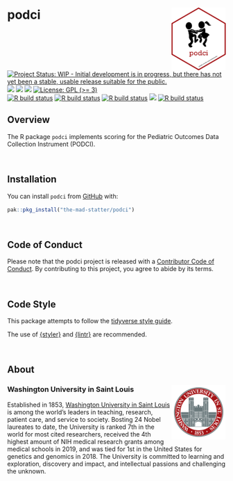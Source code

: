 
<!-- README.md is generated from README.Rmd. Please edit that file -->

# podci <img src="img/podci_hex.png" align="right" width="125px" />

<!-- badges: start -->

[![Project Status: WIP - Initial development is in progress, but there
has not yet been a stable, usable release suitable for the
public.](https://www.repostatus.org/badges/latest/wip.svg)](https://www.repostatus.org/#wip)
[![](https://img.shields.io/badge/lifecycle-experimental-orange.svg)](https://lifecycle.r-lib.org/articles/stages.html#experimental)
[![](https://img.shields.io/badge/devel%20version-2.1.0-yellow.svg)](https://github.com/the-mad-statter/podci)
[![](https://img.shields.io/github/last-commit/the-mad-statter/podci.svg)](https://github.com/the-mad-statter/podci/commits/main)
[![License: GPL (\>=
3)](https://img.shields.io/badge/license-GPL%20(%3E=%203)-blue.svg)](https://cran.r-project.org/web/licenses/GPL%20(%3E=%203))
<br /> [![R build
status](https://github.com/the-mad-statter/podci/workflows/Style/badge.svg)](https://github.com/the-mad-statter/podci/actions)
[![R build
status](https://github.com/the-mad-statter/podci/workflows/lint/badge.svg)](https://github.com/the-mad-statter/podci/actions)
[![R build
status](https://github.com/the-mad-statter/podci/workflows/test-coverage/badge.svg)](https://github.com/the-mad-statter/podci/actions)
[![](https://codecov.io/gh/the-mad-statter/podci/branch/main/graph/badge.svg)](https://app.codecov.io/gh/the-mad-statter/podci)
[![R build
status](https://github.com/the-mad-statter/podci/workflows/R-CMD-check/badge.svg)](https://github.com/the-mad-statter/podci/actions)
<!-- badges: end -->

## Overview

The R package `podci` implements scoring for the Pediatric Outcomes Data
Collection Instrument (PODCI).

<br />

## Installation

You can install `podci` from
[GitHub](https://github.com/the-mad-statter/podci) with:

``` r
pak::pkg_install("the-mad-statter/podci")
```

<br />

## Code of Conduct

Please note that the podci project is released with a [Contributor Code
of
Conduct](https://contributor-covenant.org/version/2/0/CODE_OF_CONDUCT.html).
By contributing to this project, you agree to abide by its terms.

<br />

## Code Style

This package attempts to follow the [tidyverse style
guide](https://style.tidyverse.org/index.html).

The use of [{styler}](https://github.com/r-lib/styler) and
[{lintr}](https://github.com/r-lib/lintr) are recommended.

<br />

## About

### Washington University in Saint Louis <img src="img/brookings_seal.png" align="right" width="125px"/>

Established in 1853, [Washington University in Saint
Louis](https://www.wustl.edu) is among the world’s leaders in teaching,
research, patient care, and service to society. Bosting 24 Nobel
laureates to date, the University is ranked 7th in the world for most
cited researchers, received the 4th highest amount of NIH medical
research grants among medical schools in 2019, and was tied for 1st in
the United States for genetics and genomics in 2018. The University is
committed to learning and exploration, discovery and impact, and
intellectual passions and challenging the unknown.
